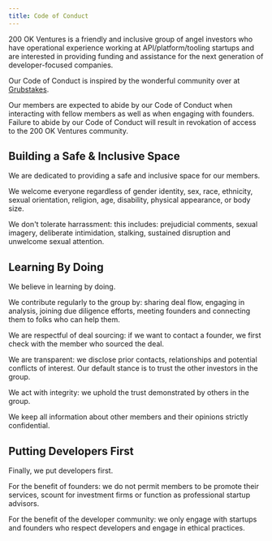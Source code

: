 ```yaml
---
title: Code of Conduct
---
```

200 OK Ventures is a friendly and inclusive group of angel investors who have operational experience working at API/platform/tooling startups and are interested in
providing funding and assistance for the next generation of developer-focused companies.

Our Code of Conduct is inspired by the wonderful community over at [Grubstakes](http://grubstakes.vc).

Our members are expected to abide by our Code of Conduct when interacting with fellow members as well as when engaging with founders. Failure to abide by our Code of Conduct will result in revokation of access to the 200 OK Ventures community.

## Building a Safe & Inclusive Space

We are dedicated to providing a safe and inclusive space for our members.

We welcome everyone regardless of gender identity, sex, race, ethnicity, sexual orientation, religion, age, disability, physical appearance, or body size.

We don't tolerate harrassment: this includes: prejudicial comments, sexual imagery, deliberate intimidation, stalking, sustained disruption and unwelcome sexual attention. 

## Learning By Doing

We believe in learning by doing.

We contribute regularly to the group by: sharing deal flow, engaging in analysis, joining due diligence efforts, meeting founders and connecting them to folks who can help them.

We are respectful of deal sourcing: if we want to contact a founder, we first check with the member who sourced the deal.

We are transparent: we disclose prior contacts, relationships and potential conflicts of interest. Our default stance is to trust the other investors in the group.

We act with integrity: we uphold the trust demonstrated by others in the group.

We keep all information about other members and their opinions strictly confidential.

## Putting Developers First

Finally, we put developers first.

For the benefit of founders: we do not permit members to be promote their services, scount for investment firms or function as professional startup advisors.

For the benefit of the developer community: we only engage with startups and founders who respect developers and engage in ethical practices.

